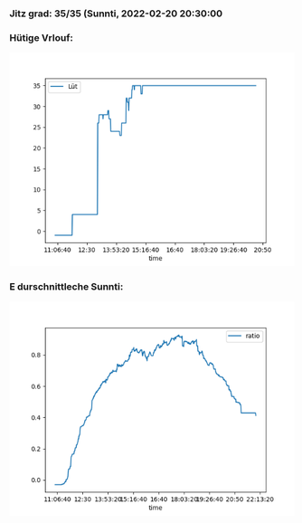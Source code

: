 ### Jitz grad: 35/35 (Sunnti, 2022-02-20 20:30:00

### Hütige Vrlouf:
![Graph](Today.png)

### E durschnittleche Sunnti:
![Graph](Sunnti.png)